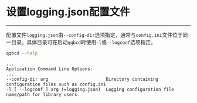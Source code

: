 # 设置logging.json配置文件
---

配置文件`logging.json`由`--config-dir`选项指定，通常与`config.ini`文件位于同一目录。具体目录可在启动`qqbcd`时使用`-l`或`--logconf`选项指定。
 
```sh
qqbcd --help
```

```console
...
Application Command Line Options:
...
--config-dir arg                      Directory containing configuration files such as config.ini
-l [ --logconf ] arg (=logging.json)  Logging configuration file name/path for library users
```
